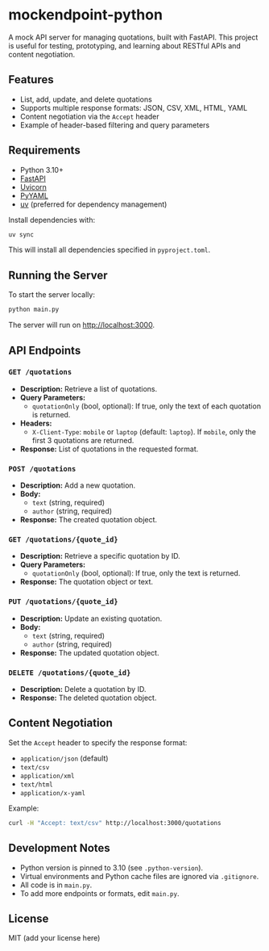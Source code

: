 # mockendpoint-python

A mock API server for managing quotations, built with FastAPI. This project is useful for testing, prototyping, and learning about RESTful APIs and content negotiation.

## Features
- List, add, update, and delete quotations
- Supports multiple response formats: JSON, CSV, XML, HTML, YAML
- Content negotiation via the `Accept` header
- Example of header-based filtering and query parameters

## Requirements
- Python 3.10+
- [FastAPI](https://fastapi.tiangolo.com/)
- [Uvicorn](https://www.uvicorn.org/)
- [PyYAML](https://pyyaml.org/)
- [uv](https://github.com/astral-sh/uv) (preferred for dependency management)

Install dependencies with:
```bash
uv sync
```
This will install all dependencies specified in `pyproject.toml`.

## Running the Server
To start the server locally:
```bash
python main.py
```
The server will run on [http://localhost:3000](http://localhost:3000).

## API Endpoints

### `GET /quotations`
- **Description:** Retrieve a list of quotations.
- **Query Parameters:**
  - `quotationOnly` (bool, optional): If true, only the text of each quotation is returned.
- **Headers:**
  - `X-Client-Type`: `mobile` or `laptop` (default: `laptop`). If `mobile`, only the first 3 quotations are returned.
- **Response:** List of quotations in the requested format.

### `POST /quotations`
- **Description:** Add a new quotation.
- **Body:**
  - `text` (string, required)
  - `author` (string, required)
- **Response:** The created quotation object.

### `GET /quotations/{quote_id}`
- **Description:** Retrieve a specific quotation by ID.
- **Query Parameters:**
  - `quotationOnly` (bool, optional): If true, only the text is returned.
- **Response:** The quotation object or text.

### `PUT /quotations/{quote_id}`
- **Description:** Update an existing quotation.
- **Body:**
  - `text` (string, required)
  - `author` (string, required)
- **Response:** The updated quotation object.

### `DELETE /quotations/{quote_id}`
- **Description:** Delete a quotation by ID.
- **Response:** The deleted quotation object.

## Content Negotiation
Set the `Accept` header to specify the response format:
- `application/json` (default)
- `text/csv`
- `application/xml`
- `text/html`
- `application/x-yaml`

Example:
```bash
curl -H "Accept: text/csv" http://localhost:3000/quotations
```

## Development Notes
- Python version is pinned to 3.10 (see `.python-version`).
- Virtual environments and Python cache files are ignored via `.gitignore`.
- All code is in `main.py`.
- To add more endpoints or formats, edit `main.py`.

## License
MIT (add your license here)
